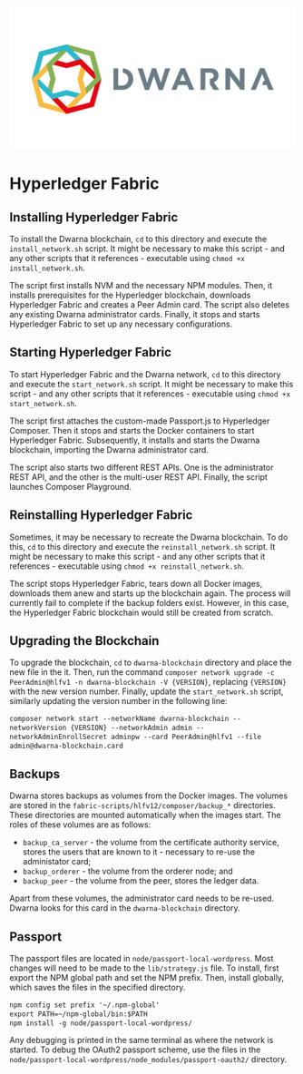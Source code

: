 ![](https://github.com/NicholasMamo/dwarna/raw/master/assets/logo.png "Dwarna Logo")

# Hyperledger Fabric

## Installing Hyperledger Fabric

To install the Dwarna blockchain, `cd` to this directory and execute the `install_network.sh` script. It might be necessary to make this script - and any other scripts that it references - executable using `chmod +x install_network.sh`.

The script first installs NVM and the necessary NPM modules. Then, it installs prerequisites for the Hyperledger blockchain, downloads Hyperledger Fabric and creates a Peer Admin card. The script also deletes any existing Dwarna administrator cards. Finally, it stops and starts Hyperledger Fabric to set up any necessary configurations.

## Starting Hyperledger Fabric

To start Hyperledger Fabric and the Dwarna network, `cd` to this directory and execute the `start_network.sh` script. It might be necessary to make this script - and any other scripts that it references - executable using `chmod +x start_network.sh`.

The script first attaches the custom-made Passport.js to Hyperledger Composer. Then it stops and starts the Docker containers to start Hyperledger Fabric. Subsequently, it installs and starts the Dwarna blockchain, importing the Dwarna administrator card.

The script also starts two different REST APIs. One is the administrator REST API, and the other is the multi-user REST API. Finally, the script launches Composer Playground.

## Reinstalling Hyperledger Fabric

Sometimes, it may be necessary to recreate the Dwarna blockchain. To do this, `cd` to this directory and execute the `reinstall_network.sh` script. It might be necessary to make this script - and any other scripts that it references -  executable using `chmod +x reinstall_network.sh`.

The script stops Hyperledger Fabric, tears down all Docker images, downloads them anew and starts up the blockchain again. The process will currently fail to complete if the backup folders exist. However, in this case, the Hyperledger Fabric blockchain would still be created from scratch.

## Upgrading the Blockchain

To upgrade the blockchain, `cd` to `dwarna-blockchain` directory and place the new file in the it. Then, run the command `composer network upgrade -c PeerAdmin@hlfv1 -n dwarna-blockchain -V {VERSION}`, replacing `{VERSION}` with the new version number. Finally, update the `start_network.sh` script, similarly updating the version number in the following line:

    composer network start --networkName dwarna-blockchain --networkVersion {VERSION} --networkAdmin admin --networkAdminEnrollSecret adminpw --card PeerAdmin@hlfv1 --file admin@dwarna-blockchain.card

## Backups

Dwarna stores backups as volumes from the Docker images. The volumes are stored in the `fabric-scripts/hlfv12/composer/backup_*` directories. These directories are mounted automatically when the images start. The roles of these volumes are as follows:

- `backup_ca_server` - the volume from the certificate authority service, stores the users that are known to it - necessary to re-use the administator card;
- `backup_orderer` - the volume from the orderer node; and
- `backup_peer` - the volume from the peer, stores the ledger data.

Apart from these volumes, the administrator card needs to be re-used. Dwarna looks for this card in the `dwarna-blockchain` directory.

## Passport

The passport files are located in `node/passport-local-wordpress`.
Most changes will need to be made to the `lib/strategy.js` file.
To install, first export the NPM global path and set the NPM prefix.
Then, install globally, which saves the files in the specified directory.

	npm config set prefix '~/.npm-global'
	export PATH=~/npm-global/bin:$PATH
	npm install -g node/passport-local-wordpress/

Any debugging is printed in the same terminal as where the network is started.
To debug the OAuth2 passport scheme, use the files in the `node/passport-local-wordpress/node_modules/passport-oauth2/` directory.
